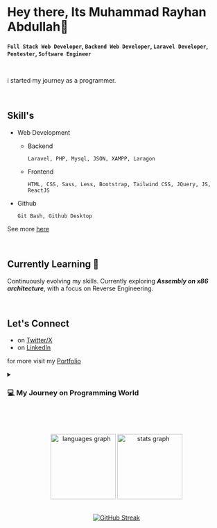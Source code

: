 <br><br>
# Hey there, Its Muhammad Rayhan Abdullah👋

**`Full Stack Web Developer`, `Backend Web Developer`, `Laravel Developer`, `Pentester`, `Software Engineer`**

<br>

i started my journey as a programmer.

<br>

## Skill's 

- Web Development
  - Backend
    
     `Laravel, PHP, Mysql, JSON, XAMPP, Laragon`
  - Frontend
    
     `HTML, CSS, Sass, Less, Bootstrap, Tailwind CSS, JQuery, JS, ReactJS`
- Github
  
   `Git Bash, Github Desktop`
    
See more [here](https://abdullahal22.showwcase.com)

<br>

## Currently Learning 🌱

  Continuously evolving my skills. Currently exploring ***Assembly on x86 architecture***, with a focus on Reverse Engineering.

<br>

## Let's Connect 

* on [Twitter/X](https://twitter.com/abdullahal_22)
* on [LinkedIn](https://linkedin.com/in/abdullahal22)

for more visit my [Portfolio](https://abdullahaldot22.github.io/portfolio)


<details>
  <summary><h3> 💻 My Journey on Programming World</h3></summary>
  <p>oen fireasldkjfowisef sodijfowesirfosd</p>
</details>

<br><br>

<div align="center">
    <img src="https://github-readme-stats.vercel.app/api/top-langs?username=abdullahaldot22&locale=en&hide_title=false&layout=compact&langs_count=5&theme=dracula&hide_border=false" height="150" alt="languages graph"  />
  <img src="https://github-readme-stats.vercel.app/api?username=abdullahaldot22&hide_title=false&hide_rank=false&show_icons=true&include_all_commits=true&count_private=true&disable_animations=false&theme=dracula&locale=en&hide_border=false" height="150" alt="stats graph"  />
</div>
<br>
<div align="center">
  
[![GitHub Streak](https://streak-stats.demolab.com?user=abdullahaldot22&theme=discord-old-blurple&hide_border=true&border_radius=8&date_format=M%20j%5B%2C%20Y%5D&exclude_days=Fri%2CSat&card_width=850%&type=png&background=45%2C0E3321%2C203F64&hide_current_streak=true)](https://git.io/streak-stats)
</div>



